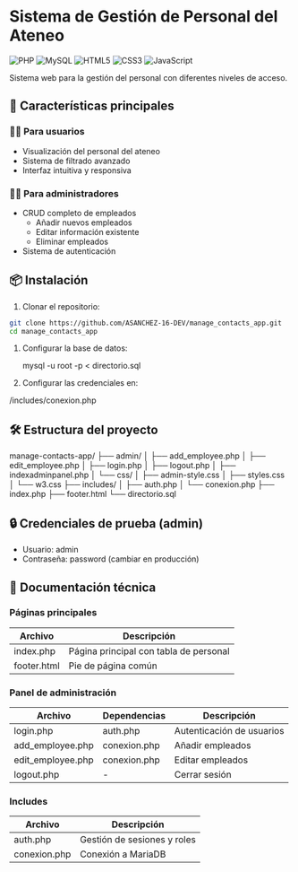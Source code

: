 # Sistema de Gestión de Personal del Ateneo

![PHP](https://img.shields.io/badge/PHP-777BB4?style=for-the-badge&logo=php&logoColor=white)
![MySQL](https://img.shields.io/badge/MySQL-005C84?style=for-the-badge&logo=mysql&logoColor=white)
![HTML5](https://img.shields.io/badge/HTML5-E34F26?style=for-the-badge&logo=html5&logoColor=white)
![CSS3](https://img.shields.io/badge/CSS3-1572B6?style=for-the-badge&logo=css3&logoColor=white)
![JavaScript](https://img.shields.io/badge/JavaScript-F7DF1E?style=for-the-badge&logo=javascript&logoColor=black)

Sistema web para la gestión del personal con diferentes niveles de acceso.

## 🚀 Características principales

### 👨‍💻 Para usuarios

- Visualización del personal del ateneo
- Sistema de filtrado avanzado
- Interfaz intuitiva y responsiva

### 👨‍💼 Para administradores

- CRUD completo de empleados
  - Añadir nuevos empleados
  - Editar información existente
  - Eliminar empleados
- Sistema de autenticación

## 📦 Instalación

1. Clonar el repositorio:

```bash
git clone https://github.com/ASANCHEZ-16-DEV/manage_contacts_app.git
cd manage_contacts_app
```

1. Configurar la base de datos:

   mysql -u root -p < directorio.sql
3. Configurar las credenciales en:

/includes/conexion.php


## 🛠️ Estructura del proyecto

manage-contacts-app/
├── admin/
│   ├── add_employee.php
│   ├── edit_employee.php
│   ├── login.php
│   ├── logout.php
│   ├── indexadminpanel.php
│   └── css/
│       ├── admin-style.css
│       ├── styles.css
│       └── w3.css
├── includes/
│   ├── auth.php
│   └── conexion.php
├── index.php
├── footer.html
└── directorio.sql


## 🔒 Credenciales de prueba (admin)

* Usuario: admin
* Contraseña: password (cambiar en producción)


## 📄 Documentación técnica

### Páginas principales

| Archivo     | Descripción                            |
| ----------- | --------------------------------------- |
| index.php   | Página principal con tabla de personal |
| footer.html | Pie de página común                   |

### Panel de administración

| Archivo           | Dependencias | Descripción               |
| ----------------- | ------------ | -------------------------- |
| login.php         | auth.php     | Autenticación de usuarios |
| add_employee.php  | conexion.php | Añadir empleados          |
| edit_employee.php | conexion.php | Editar empleados           |
| logout.php        | -            | Cerrar sesión             |

### Includes

| Archivo      | Descripción                 |
| ------------ | ---------------------------- |
| auth.php     | Gestión de sesiones y roles |
| conexion.php | Conexión a MariaDB          |
